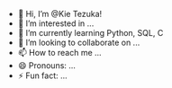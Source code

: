 - 👋 Hi, I’m @Kie Tezuka!
- 👀 I’m interested in ...
- 🌱 I’m currently learning Python, SQL, C
- 💞️ I’m looking to collaborate on ...
- 📫 How to reach me ...
- 😄 Pronouns: ...
- ⚡ Fun fact: ...

<!---
Kietezuka/Kietezuka is a ✨ special ✨ repository because its `README.md` (this file) appears on your GitHub profile.
You can click the Preview link to take a look at your changes.
--->
